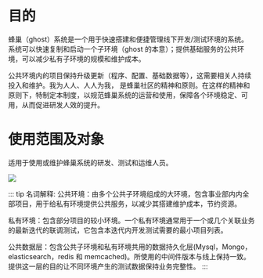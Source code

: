 # 目的

蜂巢（ghost）系统是一个用于快速搭建和便捷管理线下开发/测试环境的系统。系统可以快速复制和启动一个子环境（ghost 的本意）；提供基础服务的公共环境，可以减少私有子环境的规模和维护成本。

公共环境内的项目保持升级更新（程序、配置、基础数据等），这需要相关人持续投入和维护。我为人人、人人为我， 是蜂巢社区的精神和原则。在这样的精神和原则下，特制定本制度，以规范蜂巢系统的运营和使用，保障各个环境稳定、可用，从而促进研发人效的提升。

# 使用范围及对象

适用于使用或维护蜂巢系统的研发、测试和运维人员。

<a data-fancybox title="" href="/assets/standard.png">![](/assets/standard.png)</a>

::: tip 名词解释:
公共环境：由多个公共子环境组成的大环境，包含事业部内内全部项目，用于给私有环境提供公共服务，以减少其搭建维护成本，节约资源。

私有环境：包含部分项目的较小环境。一个私有环境通常用于一个或几个关联业务的最新迭代的联调测试，它包含本迭代内开发测试需要的最小项目列表。

公共数据层：包含公共子环境和私有环境共用的数据持久化层(Mysql，Mongo，elasticsearch，redis 和 memcached)。所使用的中间件版本与线上保持一致。提供这一层的目的让不同环境产生的测试数据保持业务完整性。
:::
